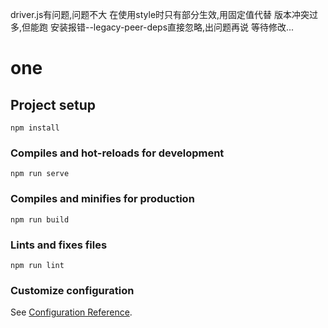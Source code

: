 driver.js有问题,问题不大
在使用style时只有部分生效,用固定值代替
版本冲突过多,但能跑 安装报错--legacy-peer-deps直接忽略,出问题再说
等待修改...

# one

## Project setup
```
npm install
```

### Compiles and hot-reloads for development
```
npm run serve
```

### Compiles and minifies for production
```
npm run build
```

### Lints and fixes files
```
npm run lint
```

### Customize configuration
See [Configuration Reference](https://cli.vuejs.org/config/).
